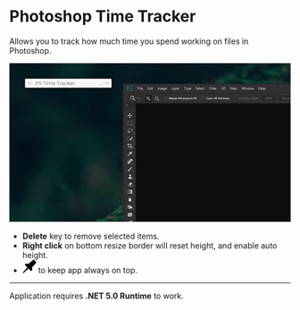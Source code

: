 
# Photoshop Time Tracker
Allows you to track how much time you spend working on files in Photoshop.

![](media/showcase.gif)

- **Delete** key to remove selected items.
- **Right click** on bottom resize border will reset height, and enable auto height.
- ![](PsTimeTracker/Resources/Images/pin_24.png) to keep app always on top.

---


Application requires **.NET 5.0 Runtime** to work. 




